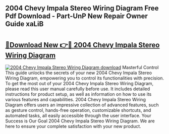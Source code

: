 ## 2004 Chevy Impala Stereo Wiring Diagram Free Pdf Download - Part-UnP New Repair Owner Guide xaLiB

# <h2><a href="http://dfl7g7.blite.top/?on=2004+Chevy+Impala+Stereo+Wiring+Diagram">🔗Download New 👉🔴 2004 Chevy Impala Stereo Wiring Diagram</a></h2>

[![2004 Chevy Impala Stereo Wiring Diagram download](https://i.imgur.com/lujVjoI.png)](http://dfl7g7.blite.top/?on=2004+Chevy+Impala+Stereo+Wiring+Diagram)
Masterful Control This guide unlocks the secrets of your new 2004 Chevy Impala Stereo Wiring Diagram, empowering you to control its functionalities with precision. To get the most out of your 2004 Chevy Impala Stereo Wiring Diagram, please read this user manual carefully before use. It includes detailed instructions for product setup, as well as information on how to use its various features and capabilities. 2004 Chevy Impala Stereo Wiring Diagram offers users an impressive collection of advanced features, such as gesture control, hands-free operation, customizable shortcuts, and automated tasks, all easily accessible through the user interface. Your Success is Our Goal 2004 Chevy Impala Stereo Wiring Diagram. We are here to ensure your complete satisfaction with your new product.
